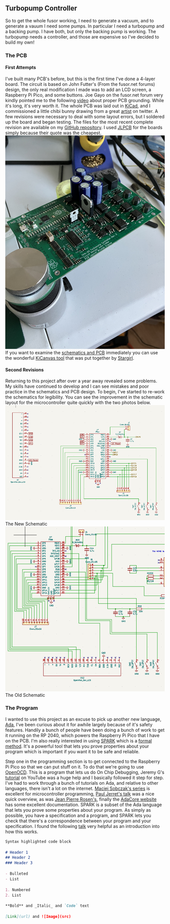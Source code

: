 ## Turbopump Controller

So to get the whole fusor working, I need to generate a vacuum, and to generate a vauum I need some pumps. In particular I need a turbopump and a backing pump. I have both, but only the backing pump is working. The turbopump needs a controller, and those are expensive so I've decided to build my own!


### The PCB
#### First Attempts 
I've built many PCB's before, but this is the first time I've done a 4-layer board. The circuit is based on John Futter's (From the fusor.net forums) design, the only real modification I made was to add an LCD screen, a Raspberry Pi Pico, and some buttons. Joe Gayo on the fusor.net forum very kindly pointed me to the following [video](https://www.youtube.com/watch?v=ySuUZEjARPY) about proper PCB grounding. While it's long, it's very worth it. The whole PCB was laid out in [KiCad](https://www.kicad.org/), and I commissioned a little chibi bunny drawing from a great [artist](https://twitter.com/courtelizbth) on twitter. A few revisions were necessary to deal with some layout errors, but I soldered up the board and began testing. The files for the most recent complete revision are available on my [GitHub repository](https://github.com/FuzzyBunnys/TurbopumpController/tree/main/Turbopump%20Controller). I used [JLPCB](https://jlcpcb.com/) for the boards simply because their quote was the cheapest. 
![Soldered PCB](https://raw.githubusercontent.com/FuzzyBunnys/TurbopumpController/gh-pages/IMG_2115.JPG) If you want to examine the [schematics and PCB](https://kicanvas.org/?github=https%3A%2F%2Fgithub.com%2FFuzzyBunnys%2FTurbopumpController%2Ftree%2Fmain%2FTurbopump%2520Controller) immediately you can use the wonderful [KiCanvas tool](https://kicanvas.org/home/) that was put together by [Stargirl](https://twitter.com/theavalkyrie). 
#### Second Revisions
Returning to this project after over a year away revealed some problems. My skills have continued to develop and I can see mistakes and poor practice in the schematics and PCB design. To begin, I've started to re-work the schematics for legibility. You can see the improvement in the schematic layout for the microcontroller quite quickly with the two photos below. 
![New Schematic](https://raw.githubusercontent.com/FuzzyBunnys/TurbopumpController/gh-pages/signal-2023-12-18-092529_002.png)
The New Schematic
![Old Schematic](https://raw.githubusercontent.com/FuzzyBunnys/TurbopumpController/gh-pages/signal-2023-12-18-092559_002.png)
The Old Schematic
### The Program
I wanted to use this project as an excuse to pick up another new language, [Ada](https://en.wikipedia.org/wiki/Ada_(programming_language)), I've been curious about it for awhile largely because of it's safety features. Handily a bunch of people have been doing a bunch of work to get it running on the RP 2040, which powers the Raspberry Pi Pico that I have on the PCB. I'm also really interested in using [SPARK](https://en.wikipedia.org/wiki/SPARK_(programming_language)) which is a [formal method](https://en.wikipedia.org/wiki/Formal_methods). It's a powerful tool that lets you prove properties about your program which is important if you want it to be safe and reliable.

Step one in the programming section is to get connected to the Raspberry Pi Pico so that we can put stuff on it. To do that we're going to use [OpenOCD](https://openocd.org/doc-release/html/About.html#What-is-OpenOCD_003f). This is a program that lets us do On Chip Debugging, Jeremy G's [tutorial](https://www.youtube.com/watch?v=g3sGKoLafew) on YouTube was a huge help and I basically followed it step for step. I've had to work through a bunch of tutorials on Ada, and relative to other languages, there isn't a lot on the internet. [Maciej Sobczak's series](http://www.inspirel.com/articles/Ada_On_Cortex.html) is excellent for microcontroller programming, [Paul Jerret's talk](https://archive.fosdem.org/2022/schedule/event/ada_outsiders_guide/) was a nice quick overview, as was [Jean Pierre Rosen's](https://www.youtube.com/watch?v=V-WK6Iaqlns), finally the [AdaCore website](https://learn.adacore.com/courses/Ada_For_The_Embedded_C_Developer/chapters/02_Perspective.html) has some excellent documentation. SPARK is a subset of the Ada language that lets you prove some properties about your program. As simply as possible, you have a specification and a program, and SPARK lets you check that there's a correspondence between your program and your specification. I found the following [talk](https://www.youtube.com/watch?v=97G1V2U8Drk) very helpful as an introduction into how this works.  
```markdown
Syntax highlighted code block

# Header 1
## Header 2
### Header 3

- Bulleted
- List

1. Numbered
2. List

**Bold** and _Italic_ and `Code` text

[Link](url) and ![Image](src)
```


